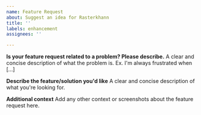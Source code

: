 ```yaml
---
name: Feature Request
about: Suggest an idea for Rasterkhann
title: ''
labels: enhancement
assignees: ''

---
```


**Is your feature request related to a problem? Please describe.**
A clear and concise description of what the problem is. Ex. I'm always frustrated when [...]

**Describe the feature/solution you'd like**
A clear and concise description of what you're looking for.

**Additional context**
Add any other context or screenshots about the feature request here.

